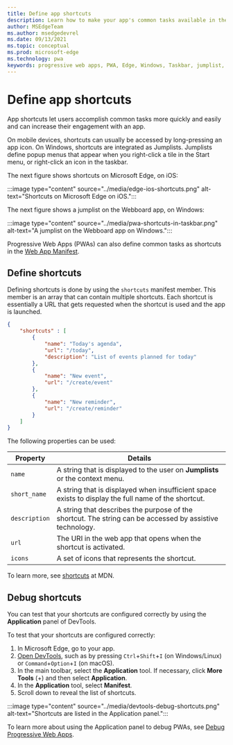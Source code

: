 ```yaml
---
title: Define app shortcuts
description: Learn how to make your app's common tasks available in the Windows Taskbar's context menu.
author: MSEdgeTeam
ms.author: msedgedevrel
ms.date: 09/13/2021
ms.topic: conceptual
ms.prod: microsoft-edge
ms.technology: pwa
keywords: progressive web apps, PWA, Edge, Windows, Taskbar, jumplist, shortcut
---
```

# Define app shortcuts

App shortcuts let users accomplish common tasks more quickly and easily and can increase their engagement with an app.

On mobile devices, shortcuts can usually be accessed by long-pressing an app icon.  On Windows, shortcuts are integrated as Jumplists.  Jumplists define popup menus that appear when you right-click a tile in the Start menu, or right-click an icon in the taskbar.

The next figure shows shortcuts on Microsoft Edge, on iOS:

:::image type="content" source="../media/edge-ios-shortcuts.png" alt-text="Shortcuts on Microsoft Edge on iOS.":::

The next figure shows a jumplist on the Webboard app, on Windows:

:::image type="content" source="../media/pwa-shortcuts-in-taskbar.png" alt-text="A jumplist on the Webboard app on Windows.":::

Progressive Web Apps (PWAs) can also define common tasks as shortcuts in the [Web App Manifest](./web-app-manifests.md).


<!-- ====================================================================== -->
## Define shortcuts

Defining shortcuts is done by using the `shortcuts` manifest member.  This member is an array that can contain multiple shortcuts.  Each shortcut is essentially a URL that gets requested when the shortcut is used and the app is launched.

```json
{
    "shortcuts" : [
        {
            "name": "Today's agenda",
            "url": "/today",
            "description": "List of events planned for today"
        },
        {
            "name": "New event",
            "url": "/create/event"
        },
        {
            "name": "New reminder",
            "url": "/create/reminder"
        }
    ]
}
```

The following properties can be used:

| Property | Details |
|---|---|
| `name` | A string that is displayed to the user on **Jumplists** or the context menu. |
| `short_name` | A string that is displayed when insufficient space exists to display the full name of the shortcut. |
| `description` | A string that describes the purpose of the shortcut.  The string can be accessed by assistive technology. |
| `url` | The URI in the web app that opens when the shortcut is activated. |
| `icons` | A set of icons that represents the shortcut. |

To learn more, see [shortcuts](https://developer.mozilla.org/docs/Web/Manifest/shortcuts) at MDN.


<!-- ====================================================================== -->
## Debug shortcuts

You can test that your shortcuts are configured correctly by using the **Application** panel of DevTools.

To test that your shortcuts are configured correctly:

1.   In Microsoft Edge, go to your app.
1.   [Open DevTools](../../devtools-guide-chromium/open/index.md), such as by pressing `Ctrl`+`Shift`+`I` (on Windows/Linux) or `Command`+`Option`+`I` (on macOS).
1.   In the main toolbar, select the **Application** tool.  If necessary, click **More Tools** (+) and then select **Application**.
1.   In the **Application** tool, select **Manifest**.
1.   Scroll down to reveal the list of shortcuts.

:::image type="content" source="../media/devtools-debug-shortcuts.png" alt-text="Shortcuts are listed in the Application panel.":::

To learn more about using the Application panel to debug PWAs, see [Debug Progressive Web Apps](../../devtools-guide-chromium/progressive-web-apps/index.md).
